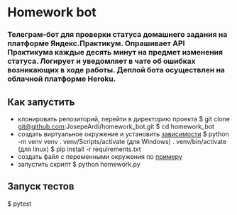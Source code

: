 # Homework bot
### Телеграм-бот для проверки статуса домашнего задания на платформе Яндекс.Практикум. Опрашивает API Практикума каждые десять минут на предмет изменения статуса. Логирует и уведомляет в чате об ошибках возникающих в ходе работы. Деплой бота осуществлен на облачной платформе Heroku.

## Как запустить
* клонировать репозиторий, перейти в директорию проекта
$ git clone git@github.com:JosepeArdi/homework_bot.git
$ cd homework_bot
* создать виртуальное окружение и установить [зависимости](requirements.txt)
$ python -m venv venv
. venv/Scripts/activate (для Windows)
. venv/bin/activate (для linux)
$ pip install -r requirements.txt
* создать файл с переменными окружения по [примеру](.env.example)
* запустить скрипт
$ python homework.py
## Запуск тестов
$ pytest
